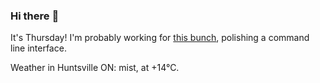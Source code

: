 ### Hi there :wave:

It's Thursday! I'm probably working for [this bunch](https://github.com/kohofinancial), polishing a command line interface.

Weather in Huntsville ON: mist, at +14°C.
